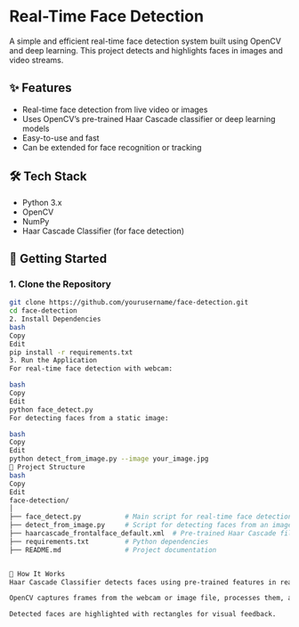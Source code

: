 # Real-Time Face Detection

A simple and efficient real-time face detection system built using OpenCV and deep learning. This project detects and highlights faces in images and video streams.

## ✨ Features

- Real-time face detection from live video or images
- Uses OpenCV’s pre-trained Haar Cascade classifier or deep learning models
- Easy-to-use and fast
- Can be extended for face recognition or tracking

## 🛠️ Tech Stack

- Python 3.x
- OpenCV
- NumPy
- Haar Cascade Classifier (for face detection)

## 🚀 Getting Started

### 1. Clone the Repository

```bash
git clone https://github.com/yourusername/face-detection.git
cd face-detection
2. Install Dependencies
bash
Copy
Edit
pip install -r requirements.txt
3. Run the Application
For real-time face detection with webcam:

bash
Copy
Edit
python face_detect.py
For detecting faces from a static image:

bash
Copy
Edit
python detect_from_image.py --image your_image.jpg
📁 Project Structure
bash
Copy
Edit
face-detection/
│
├── face_detect.py           # Main script for real-time face detection
├── detect_from_image.py     # Script for detecting faces from an image
├── haarcascade_frontalface_default.xml  # Pre-trained Haar Cascade file
├── requirements.txt         # Python dependencies
├── README.md                # Project documentation


🤖 How It Works
Haar Cascade Classifier detects faces using pre-trained features in real-time.

OpenCV captures frames from the webcam or image file, processes them, and applies the face detection algorithm.

Detected faces are highlighted with rectangles for visual feedback.
